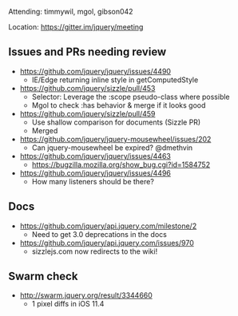 Attending: timmywil, mgol, gibson042

Location: https://gitter.im/jquery/meeting

## Issues and PRs needing review
* https://github.com/jquery/jquery/issues/4490
  - IE/Edge returning inline style in getComputedStyle
* https://github.com/jquery/sizzle/pull/453
  - Selector: Leverage the :scope pseudo-class where possible
  - Mgol to check :has behavior & merge if it looks good
* https://github.com/jquery/sizzle/pull/459
  - Use shallow comparison for documents (Sizzle PR)
  - Merged
* https://github.com/jquery/jquery-mousewheel/issues/202
  - Can jquery-mousewheel be expired? @dmethvin
* https://github.com/jquery/jquery/issues/4463
  - https://bugzilla.mozilla.org/show_bug.cgi?id=1584752
* https://github.com/jquery/jquery/issues/4496
  - How many listeners should be there?

## Docs
* https://github.com/jquery/api.jquery.com/milestone/2
  - Need to get 3.0 deprecations in the docs
* https://github.com/jquery/api.jquery.com/issues/970
  - sizzlejs.com now redirects to the wiki!

## Swarm check
* http://swarm.jquery.org/result/3344660  
  - 1 pixel diffs in iOS 11.4
